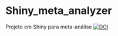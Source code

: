 # Shiny_meta_analyzer

Projeto em Shiny para meta-análise
[![DOI](https://zenodo.org/badge/65758198.svg)](https://zenodo.org/badge/latestdoi/65758198)


